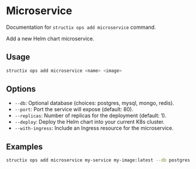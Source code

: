 # Microservice

Documentation for `structix ops add microservice` command.

Add a new Helm chart microservice.

## Usage

```bash
structix ops add microservice <name> <image>
```

## Options

- `--db`: Optional database (choices: postgres, mysql, mongo, redis).
- `--port`: Port the service will expose (default: 80).
- `--replicas`: Number of replicas for the deployment (default: 1).
- `--deploy`: Deploy the Helm chart into your current K8s cluster.
- `--with-ingress`: Include an Ingress resource for the microservice.

## Examples

```bash
structix ops add microservice my-service my-image:latest --db postgres --port 8080 --replicas 3 --deploy --with-ingress
```